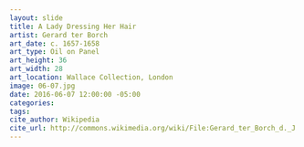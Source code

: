 ```yaml
---
layout: slide
title: A Lady Dressing Her Hair
artist: Gerard ter Borch
art_date: c. 1657-1658
art_type: Oil on Panel
art_height: 36
art_width: 28
art_location: Wallace Collection, London
image: 06-07.jpg
date: 2016-06-07 12:00:00 -05:00
categories:
tags:
cite_author: Wikipedia
cite_url: http://commons.wikimedia.org/wiki/File:Gerard_ter_Borch_d._J._002.jpg
---
```

